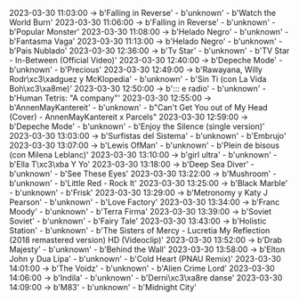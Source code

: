 2023-03-30 11:03:00 -> b'Falling in Reverse' - b'unknown' - b'Watch the World Burn'
2023-03-30 11:06:00 -> b'Falling in Reverse' - b'unknown' - b'Popular Monster'
2023-03-30 11:08:00 -> b'Helado Negro' - b'unknown' - b'Fantasma Vaga'
2023-03-30 11:13:00 -> b'Helado Negro' - b'unknown' - b'Pais Nublado'
2023-03-30 12:36:00 -> b'Tv Star' - b'unknown' - b'TV Star - In-Between (Official Video)'
2023-03-30 12:40:00 -> b'Depeche Mode' - b'unknown' - b'Precious'
2023-03-30 12:49:00 -> b'Rawayana, Willy Rodr\xc3\xadguez y McKlopedia' - b'unknown' - b'Sin Ti (con La Vida Boh\xc3\xa8me)'
2023-03-30 12:50:00 -> b'::: e radio' - b'unknown' - b'Human Tetris: "A company"'
2023-03-30 12:55:00 -> b'AnnenMayKantereit' - b'unknown' - b"Can't Get You out of My Head (Cover) - AnnenMayKantereit x Parcels"
2023-03-30 12:59:00 -> b'Depeche Mode' - b'unknown' - b'Enjoy the Silence (single version)'
2023-03-30 13:03:00 -> b'Surfistas del Sistema' - b'unknown' - b'Embrujo'
2023-03-30 13:07:00 -> b'Lewis OfMan' - b'unknown' - b'Plein de bisous (con Milena Leblanc)'
2023-03-30 13:10:00 -> b'girl ultra' - b'unknown' - b'Ella T\xc3\xba Y Yo'
2023-03-30 13:18:00 -> b'Deep Sea Diver' - b'unknown' - b'See These Eyes'
2023-03-30 13:22:00 -> b'Mushroom' - b'unknown' - b'Little Red - Rock It'
2023-03-30 13:25:00 -> b'Black Marble' - b'unknown' - b'Frisk'
2023-03-30 13:29:00 -> b'Metronomy y Katy J Pearson' - b'unknown' - b'Love Factory'
2023-03-30 13:34:00 -> b'Franc Moody' - b'unknown' - b'Terra Firma'
2023-03-30 13:39:00 -> b'Soviet Soviet' - b'unknown' - b'Fairy Tale'
2023-03-30 13:43:00 -> b'Holistic Station' - b'unknown' - b'The Sisters of Mercy - Lucretia My Reflection (2018 remastered version) HD     (Videoclip)'
2023-03-30 13:52:00 -> b'Drab Majesty' - b'unknown' - b'Behind the Wall'
2023-03-30 13:58:00 -> b'Elton John y Dua Lipa' - b'unknown' - b'Cold Heart (PNAU Remix)'
2023-03-30 14:01:00 -> b'The Voidz' - b'unknown' - b'Alien Crime Lord'
2023-03-30 14:06:00 -> b'Indila' - b'unknown' - b'Derni\xc3\xa8re danse'
2023-03-30 14:09:00 -> b'M83' - b'unknown' - b'Midnight City'
